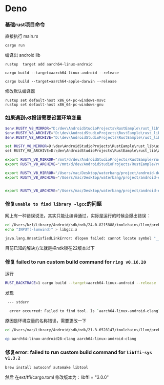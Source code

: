 # Deno

### 基础rust项目命令

直接执行 main.rs

```shell
cargo run
```

编译出 android lib

```shell
rustup  target add aarch64-linux-android

cargo build --target=aarch64-linux-android --release

cargo build --target=aarch64-apple-darwin --release
```

修改默认编译器

```
rustup set default-host x86_64-pc-windows-msvc
rustup set default-host x86_64-pc-windows-gnu
```

### 如果遇到v8报错需要设置环境变量

```powershell
$env:RUSTY_V8_MIRROR="D:/dev\AndroidStudioProjects\RustEample\rust_lib\assets\rusty_v8_mirror\"
$env:RUSTY_V8_ARCHIVE="D:\dev\AndroidStudioProjects\RustEample\rust_lib\assets\rusty_v8_mirror\v0.42.0\rusty_v8_release_x86_64-pc-windows-msvc.lib"
$env:RUSTY_V8_ARCHIVE="D:\dev\AndroidStudioProjects\RustEample\rust_lib\assets\rusty_v8_mirror\v0.42.0\librusty_v8_release_aarch64-linux-android.a"
```

```cmd
set RUSTY_V8_MIRROR=D:\dev\AndroidStudioProjects\RustEample\rust_lib\assets\rusty_v8_mirror\
set RUSTY_V8_ARCHIVE=D:\dev\AndroidStudioProjects\RustEample\rust_lib\assets\rusty_v8_mirror\v0.42.0\rusty_v8_release_x86_64-pc-windows-msvc.lib
```

```bash
export RUSTY_V8_MIRROR="/mnt/d/dev/AndroidStudioProjects/RustEample/rust_lib/assets/rusty_v8_mirror/"
export RUSTY_V8_ARCHIVE="/mnt/d/dev/AndroidStudioProjects/RustEample/rust_lib/assets/rusty_v8_mirror/v0.42.0/librusty_v8_release_aarch64-linux-android.a"

export RUSTY_V8_MIRROR="/Users/mac/Desktop/waterbang/project/android-deno-runtime-example/rust_lib/assets/rusty_v8_mirror/"
export RUSTY_V8_ARCHIVE="/Users/mac/Desktop/waterbang/project/android-deno-runtime-example/rust_lib/assets/rusty_v8_mirror/v0.42.0/librusty_v8_release_aarch64-linux-android.a"


export RUSTY_V8_ARCHIVE="/Users/mac/Desktop/waterbang/project/android-deno-runtime-example/rust_lib/assets/rusty_v8_mirror/v0.42.0/librusty_v8_release_aarch64-apple-darwin.a"
```

### 修复`unable to find library -lgcc`的问题

网上有一种错误说法，其实只能让编译通过，实际是运行的时候会爆出错误：

```bash
cd /Users/kzf/Library/Android/sdk/ndk/24.0.8215888/toolchains/llvm/prebuilt/darwin-x86_64/lib64/clang/14.0.1/lib/linux/aarch64
echo "INPUT(-lunwind)" > libgcc.a

java.lang.UnsatisfiedLinkError: dlopen failed: cannot locate symbol "__emutls_get_address" referenced by "/data/app/~~xgQux0SWdH8NR7GLHyXCNg==/org.bfchain.rust.example-1rL1uIoeTHAxKOyHiDM32w==/base.apk!/lib/arm64-v8a/librust_lib.so"...
```

目前已知的解决方法就是把ndk锁在22版本以下

### 修复 failed to run custom build command for `ring v0.16.20`

运行  

```bash
RUST_BACKTRACE=1 cargo build --target=aarch64-linux-android --release
```

发现

```bash
 --- stderr

  error occurred: Failed to find tool. Is `aarch64-linux-android-clang` installed?
```

原因是环境变量的名称错误，需要更改一下

```bash
cd /Users/mac/Library/Android/sdk/ndk/21.3.6528147/toolchains/llvm/prebuilt/darwin-x86_64/bin/

cp aarch64-linux-android28-clang aarch64-linux-android-clang 
```

### 修复error: failed to run custom build command for `libffi-sys v1.3.2`

```
brew install autoconf automake libtool   
```

然后 在ext/ffi/cargo.toml
修改版本为：libffi = "3.0.0"

